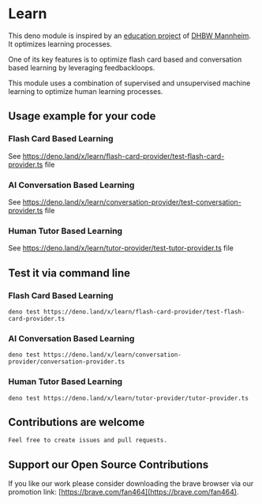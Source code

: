 # Learn  

This deno module is inspired by an [education project](https://github.com/fancy-flashcard/ffc) of 
[DHBW Mannheim](https://www.mannheim.dhbw.de/startseite). It optimizes learning processes.

One of its key features is to optimize flash card based and conversation based learning by leveraging feedbackloops.  

This module uses a combination of supervised and unsupervised machine learning to optimize human learning processes.


## Usage example for your code
### Flash Card Based Learning

See https://deno.land/x/learn/flash-card-provider/test-flash-card-provider.ts file

### AI Conversation Based Learning

See https://deno.land/x/learn/conversation-provider/test-conversation-provider.ts file

### Human Tutor Based Learning

See https://deno.land/x/learn/tutor-provider/test-tutor-provider.ts file


## Test it via command line
### Flash Card Based Learning
```
deno test https://deno.land/x/learn/flash-card-provider/test-flash-card-provider.ts
```

### AI Conversation Based Learning
```
deno test https://deno.land/x/learn/conversation-provider/conversation-provider.ts
```

### Human Tutor Based Learning
```
deno test https://deno.land/x/learn/tutor-provider/tutor-provider.ts
```

## Contributions are welcome
```
Feel free to create issues and pull requests. 
```

## Support our Open Source Contributions  

If you like our work please consider downloading the brave browser via our promotion link: [https://brave.com/fan464](https://brave.com/fan464).  

![![](https://brave.com/)](https://brave.com/wp-content/uploads/2019/01/logotype-full-color.svg)
